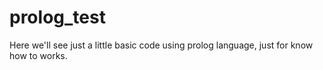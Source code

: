 # prolog_test
Here we'll see just a little basic code using prolog language, just for know how to works.
